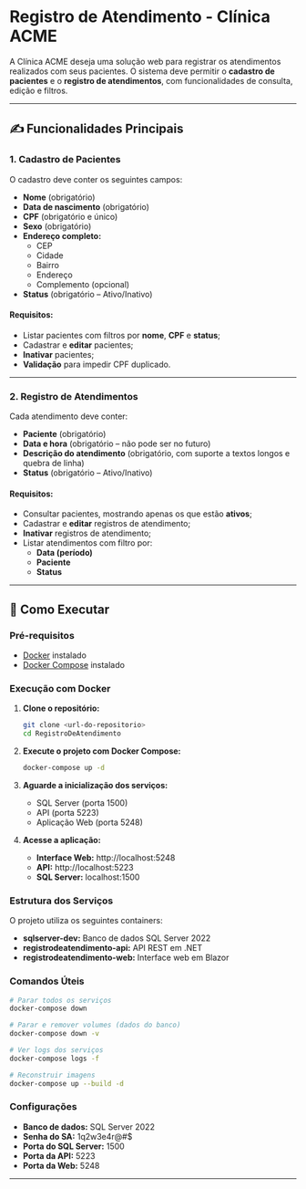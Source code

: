 # Registro de Atendimento - Clínica ACME

A Clínica ACME deseja uma solução web para registrar os atendimentos realizados com seus pacientes. O sistema deve
permitir o **cadastro de pacientes** e o **registro de atendimentos**, com funcionalidades de consulta, edição e
filtros.

---

## ✍️ Funcionalidades Principais

### 1. Cadastro de Pacientes

O cadastro deve conter os seguintes campos:

- **Nome** (obrigatório)
- **Data de nascimento** (obrigatório)
- **CPF** (obrigatório e único)
- **Sexo** (obrigatório)
- **Endereço completo:**
    - CEP
    - Cidade
    - Bairro
    - Endereço
    - Complemento (opcional)
- **Status** (obrigatório – Ativo/Inativo)

#### Requisitos:

- Listar pacientes com filtros por **nome**, **CPF** e **status**;
- Cadastrar e **editar** pacientes;
- **Inativar** pacientes;
- **Validação** para impedir CPF duplicado.

---

### 2. Registro de Atendimentos

Cada atendimento deve conter:

- **Paciente** (obrigatório)
- **Data e hora** (obrigatório – não pode ser no futuro)
- **Descrição do atendimento** (obrigatório, com suporte a textos longos e quebra de linha)
- **Status** (obrigatório – Ativo/Inativo)

#### Requisitos:

- Consultar pacientes, mostrando apenas os que estão **ativos**;
- Cadastrar e **editar** registros de atendimento;
- **Inativar** registros de atendimento;
- Listar atendimentos com filtro por:
    - **Data (período)**
    - **Paciente**
    - **Status**

---

## 🚀 Como Executar

### Pré-requisitos

- [Docker](https://www.docker.com/get-started) instalado
- [Docker Compose](https://docs.docker.com/compose/install/) instalado

### Execução com Docker

1. **Clone o repositório:**
   ```bash
   git clone <url-do-repositorio>
   cd RegistroDeAtendimento
   ```

2. **Execute o projeto com Docker Compose:**
   ```bash
   docker-compose up -d
   ```

3. **Aguarde a inicialização dos serviços:**
   - SQL Server (porta 1500)
   - API (porta 5223)
   - Aplicação Web (porta 5248)

4. **Acesse a aplicação:**
   - **Interface Web:** http://localhost:5248
   - **API:** http://localhost:5223
   - **SQL Server:** localhost:1500

### Estrutura dos Serviços

O projeto utiliza os seguintes containers:

- **sqlserver-dev:** Banco de dados SQL Server 2022
- **registrodeatendimento-api:** API REST em .NET
- **registrodeatendimento-web:** Interface web em Blazor

### Comandos Úteis

```bash
# Parar todos os serviços
docker-compose down

# Parar e remover volumes (dados do banco)
docker-compose down -v

# Ver logs dos serviços
docker-compose logs -f

# Reconstruir imagens
docker-compose up --build -d
```

### Configurações

- **Banco de dados:** SQL Server 2022
- **Senha do SA:** 1q2w3e4r@#$
- **Porta do SQL Server:** 1500
- **Porta da API:** 5223
- **Porta da Web:** 5248

---
